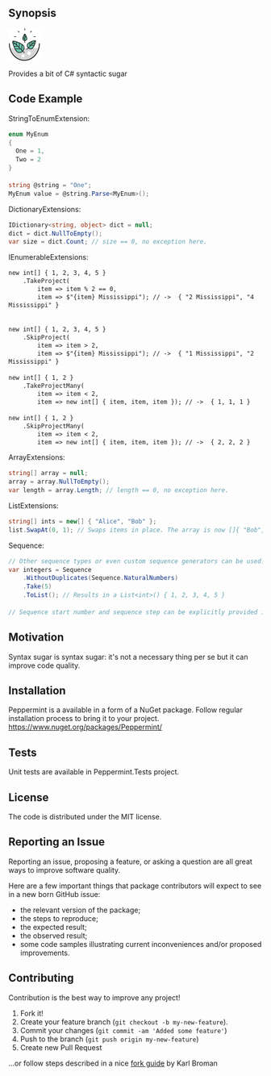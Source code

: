 ﻿## Synopsis

[![Peppermint](https://github.com/another-guy/Peppermint/raw/master/Peppermint.png)](https://github.com/another-guy/Peppermint)

Provides a bit of C# syntactic sugar

## Code Example

StringToEnumExtension:

```cs
enum MyEnum
{
  One = 1,
  Two = 2
}

string @string = "One";
MyEnum value = @string.Parse<MyEnum>();
```

DictionaryExtensions:
```cs
IDictionary<string, object> dict = null;
dict = dict.NullToEmpty();
var size = dict.Count; // size == 0, no exception here.
```

IEnumerableExtensions:
```
new int[] { 1, 2, 3, 4, 5 }
	.TakeProject(
		item => item % 2 == 0,
		item => $"{item} Mississippi"); // ->  { "2 Mississippi", "4 Mississippi" }
		
		
new int[] { 1, 2, 3, 4, 5 }
	.SkipProject(
		item => item > 2,
		item => $"{item} Mississippi"); // ->  { "1 Mississippi", "2 Mississippi" }
		
new int[] { 1, 2 }
	.TakeProjectMany(
		item => item < 2,
		item => new int[] { item, item, item }); // ->  { 1, 1, 1 }
		
new int[] { 1, 2 }
	.SkipProjectMany(
		item => item < 2,
		item => new int[] { item, item, item }); // ->  { 2, 2, 2 }
```

ArrayExtensions:
```cs
string[] array = null;
array = array.NullToEmpty();
var length = array.Length; // length == 0, no exception here.
```

ListExtensions:
```cs
string[] ints = new[] { "Alice", "Bob" };
list.SwapAt(0, 1); // Swaps items in place. The array is now []{ "Bob", "Alice" }
```

Sequence:
```cs
// Other sequence types or even custom sequence generators can be used.
var integers = Sequence
	.WithoutDuplicates(Sequence.NaturalNumbers)
	.Take(5)
	.ToList(); // Results in a List<int>() { 1, 2, 3, 4, 5 }

// Sequence start number and sequence step can be explicitly provided if necessary.
```

## Motivation

Syntax sugar is syntax sugar: it's not a necessary thing per se but it can improve code quality.

## Installation

Peppermint is a available in a form of a NuGet package.
Follow regular installation process to bring it to your project.
https://www.nuget.org/packages/Peppermint/

## Tests

Unit tests are available in Peppermint.Tests project.

## License

The code is distributed under the MIT license.

## Reporting an Issue

Reporting an issue, proposing a feature, or asking a question are all great ways to improve software quality.

Here are a few important things that package contributors will expect to see in a new born GitHub issue:
* the relevant version of the package;
* the steps to reproduce;
* the expected result;
* the observed result;
* some code samples illustrating current inconveniences and/or proposed improvements.

## Contributing

Contribution is the best way to improve any project!

1. Fork it!
2. Create your feature branch (```git checkout -b my-new-feature```).
3. Commit your changes (```git commit -am 'Added some feature'```)
4. Push to the branch (```git push origin my-new-feature```)
5. Create new Pull Request

...or follow steps described in a nice [fork guide](http://kbroman.org/github_tutorial/pages/fork.html) by Karl Broman
